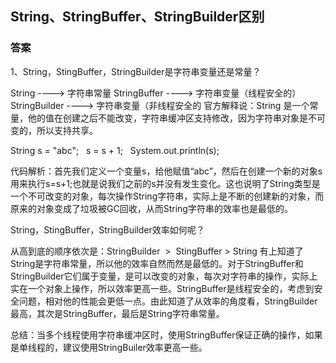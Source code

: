 
## String、StringBuffer、StringBuilder区别

### 答案

1、String，StingBuffer，StringBuilder是字符串变量还是常量？

 String ----> 字符串常量
 StringBuffer ----> 字符串变量（线程安全的）
 StringBuilder ----> 字符串变量（非线程安全的
 官方解释说：String 是一个常量，他的值在创建之后不能改变，字符串缓冲区支持修改，因为字符串对象是不可变的，所以支持共享。
 
 String s = "abc";  
 s = s + 1;  
 System.out.println(s);
 
 代码解析：首先我们定义一个变量s，给他赋值“abc”，然后在创建一个新的对象s用来执行s=s+1;也就是说我们之前的s并没有发生变化。这也说明了String类型是一个不可改变的对象，每次操作String字符串，实际上是不断的创建新的对象，而原来的对象变成了垃圾被GC回收，从而String字符串的效率也是最低的。
 
 String，StingBuffer，StringBuilder效率如何呢？
 
 从高到底的顺序依次是：StringBuilder  >  StingBuffer > String
 有上知道了String是字符串常量，所以他的效率自然而然是最低的。对于StringBuffer和StringBuilder它们属于变量，是可以改变的对象，每次对字符串的操作，实际上实在一个对象上操作，所以效率更高一些。StringBuffer是线程安全的，考虑到安全问题，相对他的性能会更低一点。由此知道了从效率的角度看，StringBuilder最高，其次是StringBuffer，最后是String字符串常量。
 
 总结：当多个线程使用字符串缓冲区时，使用StringBuffer保证正确的操作，如果是单线程的，建议使用StringBuiler效率更高一些。